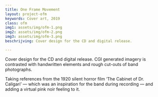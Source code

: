 ```yaml
---
title: One Frame Movement
layout: project-ofm
keywords: Cover art, 2019
class: ofm
img1: assets/img/ofm-1.png
img2: assets/img/ofm-2.png
img3: assets/img/ofm-3.png
beschrijving: Cover design for the CD and digital release. 

---
```


Cover design for the CD and digital release. CGI generated imagery is contrasted with handwritten elements and rough cut-outs of band photographs.

Taking references from the 1920 silent horror film ‘The Cabinet of Dr. Caligari’ — which was an inspiration for the band during recording — and adding a virtual pink noir feeling to it.

